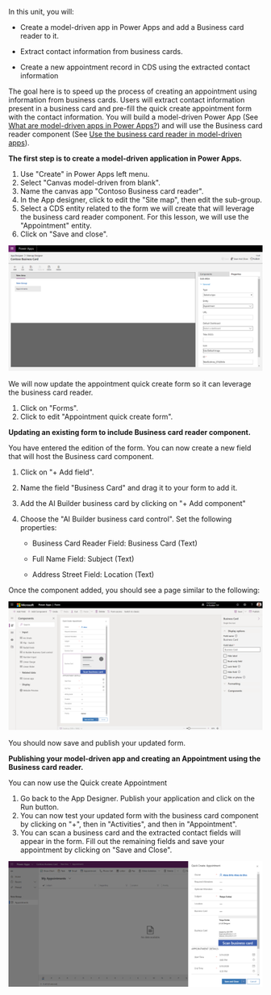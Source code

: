 In this unit, you will:

- Create a model-driven app in Power Apps and add a Business card reader to it.

- Extract contact information from business cards.

- Create a new appointment record in CDS using the extracted contact information

The goal here is to speed up the process of creating an appointment using information from business cards. Users will extract contact information present in a business card and pre-fill the quick create appointment form with the contact information. You will build a model-driven Power App (See [What are model-driven apps in Power Apps?](https://docs.microsoft.com/powerapps/maker/model-driven-apps/model-driven-app-overview)) and will use the Business card reader component (See [Use the business card reader in model-driven apps](https://docs.microsoft.com/ai-builder/business-card-reader-component-model-driven)).

**The first step is to create a model-driven application in Power Apps.**

1. Use "Create" in Power Apps left menu. 
2. Select "Canvas model-driven from blank".
3. Name the canvas app "Contoso Business card reader".
4. In the App designer, click to edit the "Site map", then edit the sub-group. 
5. Select a CDS entity related to the form we will create that will leverage the business card reader component. For this lesson, we will use the "Appointment" entity. 
6. Click on "Save and close".

![App designer UI](../media/image9.png)

We will now update the appointment quick create form so it can leverage the business card reader. 
1. Click on "Forms". 
2. Click to edit "Appointment quick create form".

**Updating an existing form to include Business card reader component.**

You have entered the edition of the form. You can now create a new field that will host the Business card component.
1. Click on "+ Add field". 
2. Name the field "Business Card" and drag it to your form to add it.
3. Add the AI Builder business card by clicking on "+ Add component" 
4. Choose the "AI Builder business card control". Set the following properties:

   - Business Card Reader Field: Business Card (Text)

   - Full Name Field: Subject (Text)

   - Address Street Field: Location (Text)

Once the component added, you should see a page similar to the following:

![A screenshot of a computer description automatically generated](../media/image10.png)

You should now save and publish your updated form.

**Publishing your model-driven app and creating an Appointment using the Business card reader.**

You can now use the Quick create Appointment

1. Go back to the App Designer. Publish your application and click on the Run button. 
2. You can now test your updated form with the business card component by clicking on "+", then in "Activities", and then in "Appointment". 
3. You can scan a business card and the extracted contact fields will appear in the form. Fill out the remaining fields and save your appointment by clicking on "Save and Close".

![App designer UI](../media/image11.png)
